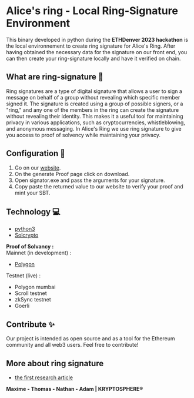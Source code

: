 # **Alice's ring - Local Ring-Signature Environment**

This binary developed in python during the **ETHDenver 2023 hackathon** is the local environnement to create ring signature for Alice's Ring. 
After having obtained the necessary data for the signature on our front end, you can then create your ring-signature locally and have it verified on chain. 

## **What are ring-signature** 💍
Ring signatures are a type of digital signature that allows a user to sign a message on behalf of a group without revealing which specific member signed it. The signature is created using a group of possible signers, or a "ring," and any one of the members in the ring can create the signature without revealing their identity. This makes it a useful tool for maintaining privacy in various applications, such as cryptocurrencies, whistleblowing, and anonymous messaging.
In Alice's Ring we use ring signature to give you access to proof of solvency while maintaining your privacy.

## **Configuration** 📝

1. Go on our [website](https://web-app-xi-rose.vercel.app).
2. On the generate Proof page click on download.
3. Open signator.exe and pass the arguments for your signature.
4. Copy paste the returned value to our website to verify your proof and mint your SBT.

## Technology 💻
- [python3](https://www.python.org/)
- [Solcrypto](https://github.com/HarryR/solcrypto)

**Proof of Solvancy :**  
Mainnet (in development) : 
* [Polygon ](https://www.polygon.technology/)



Testnet (live) : 
* Polygon mumbai
* Scroll testnet
* zkSync testnet
* Goerli

## Contribute ✨

Our project is intended as open source and as a tool for the Ethereum community and all web3 users. 
Feel free to contribute!

## More about ring signature
- [the first research article](https://people.csail.mit.edu/rivest/pubs/RST01.pdf) 

**Maxime - Thomas - Nathan - Adam | KRYPTOSPHERE®**


